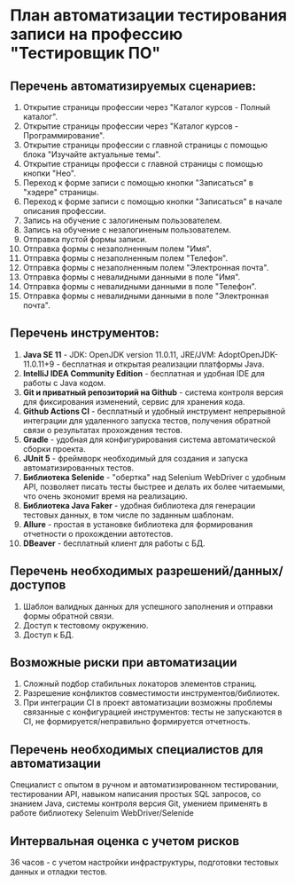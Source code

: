 # План автоматизации тестирования записи на профессию "Тестировщик ПО"
## Перечень автоматизируемых сценариев:
1. Открытие страницы профессии через "Каталог курсов - Полный каталог".
2. Открытие страницы профессии через "Каталог курсов - Программирование".
3. Открытие страницы профессии с главной страницы с помощью блока "Изучайте актуальные темы".
4. Открытие страницы професси с главной страницы с помощью кнопки "Нео".
5. Переход к форме записи с помощью кнопки "Записаться" в "хэдере" страницы.
6. Переход к форме записи с помощью кнопки "Записаться" в начале описания профессии.
7. Запись на обучение с залогиненым пользователем.
8. Запись на обучение с незалогиненым пользователем.
9. Отправка пустой формы записи.
10. Отправка формы с незаполненным полем "Имя".
11. Отправка формы с незаполненным полем "Телефон".
12. Отправка формы с незаполненным полем "Электронная почта".
13. Отправка формы с невалидными данными в поле "Имя".
14. Отправка формы с невалидными данными в поле "Телефон".
15. Отправка формы с невалидными данными в поле "Электронная почта".

## Перечень инструментов:
1. **Java SE 11** - JDK: OpenJDK version 11.0.11, JRE/JVM: AdoptOpenJDK-11.0.11+9 - бесплатная и открытая реализации платформы Java.
2. **IntelliJ IDEA Community Edition** - бесплатная и удобная IDE для работы с Java кодом.
3. **Git и приватный репозиторий на Github** - система контроля версия для фиксирования изменений, сервис для хранения кода.
4. **Github Actions CI** - бесплатный и удобный инструмент непрерывной интеграции для удаленного запуска тестов, получения обратной связи о результатах прохождения тестов.
5. **Gradle** - удобная для конфигурирования система автоматической сборки проекта.
6. **JUnit 5** - фреймворк необходимый для создания и запуска автоматизированных тестов.
7. **Библиотека Selenide** - "обертка" над Selenium WebDriver с удобным API, позволяет писать тесты быстрее и делать их более читаемыми, что очень экономит время на реализацию.
8. **Библиотека Java Faker** - удобная библиотека для генерации тестовых данных, в том числе по заданным шаблонам.
9. **Allure** - простая в установке библиотека для формирования отчетности о прохождении автотестов.
10. **DBeaver** - бесплатный клиент для работы с БД.

## Перечень необходимых разрешений/данных/доступов
1. Шаблон валидных данных для успешного заполнения и отправки формы обратной связи.
2. Доступ к тестовому окружению.
3. Доступ к БД.

## Возможные риски при автоматизации
1. Сложный подбор стабильных локаторов элементов страниц.
2. Разрешение конфликтов совместимости инструментов/библиотек.
3. При интеграции CI в проект автоматизации возможны проблемы связанные с конфигурацией инструментов: тесты не запускаются в CI, не формируется/неправильно формируется отчетность.

## Перечень необходимых специалистов для автоматизации
Специалист с опытом в ручном и автоматизированном тестировании, тестировании API, навыком написания простых SQL запросов, со знанием Java, системы контроля версия Git, умением применять в работе библиотеку Selenuim WebDriver/Selenide

## Интервальная оценка с учетом рисков
36 часов - с учетом настройки инфраструктуры, подготовки тестовых данных и отладки тестов.
